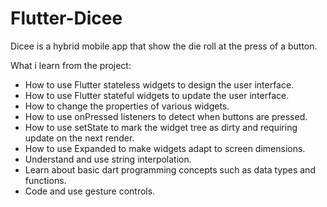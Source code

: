 # Flutter-Dicee
Dicee is a hybrid mobile app that show the die roll at the press of a button.   

What i learn from the project:  
* How to use Flutter stateless widgets to design the user interface.
* How to use Flutter stateful widgets to update the user interface. 
* How to change the properties of various widgets. 
* How to use onPressed listeners to detect when buttons are pressed. 
* How to use setState to mark the widget tree as dirty and requiring update on the next render. 
* How to use Expanded to make widgets adapt to screen dimensions. 
* Understand and use string interpolation. 
* Learn about basic dart programming concepts such as data types and functions. 
* Code and use gesture controls.
